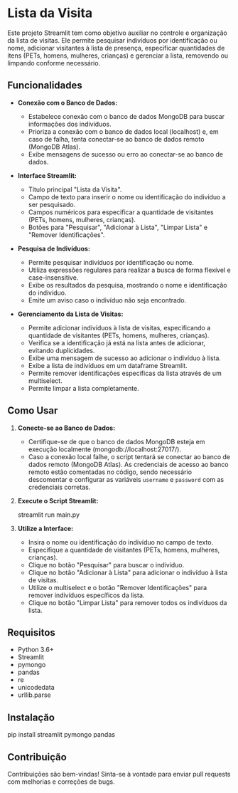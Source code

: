 # Lista da Visita

Este projeto Streamlit tem como objetivo auxiliar no controle e organização da lista de visitas. Ele permite pesquisar indivíduos por identificação ou nome, adicionar visitantes à lista de presença, especificar quantidades de itens (PETs, homens, mulheres, crianças) e gerenciar a lista, removendo ou limpando conforme necessário.

## Funcionalidades

- **Conexão com o Banco de Dados:**
    - Estabelece conexão com o banco de dados MongoDB para buscar informações dos indivíduos.
    - Prioriza a conexão com o banco de dados local (localhost) e, em caso de falha, tenta conectar-se ao banco de dados remoto (MongoDB Atlas).
    - Exibe mensagens de sucesso ou erro ao conectar-se ao banco de dados.

- **Interface Streamlit:**
    - Título principal "Lista da Visita".
    - Campo de texto para inserir o nome ou identificação do indivíduo a ser pesquisado.
    - Campos numéricos para especificar a quantidade de visitantes (PETs, homens, mulheres, crianças).
    - Botões para "Pesquisar", "Adicionar à Lista", "Limpar Lista" e "Remover Identificações".

- **Pesquisa de Indivíduos:**
    - Permite pesquisar indivíduos por identificação ou nome.
    - Utiliza expressões regulares para realizar a busca de forma flexível e case-insensitive.
    - Exibe os resultados da pesquisa, mostrando o nome e identificação do indivíduo.
    - Emite um aviso caso o indivíduo não seja encontrado.

- **Gerenciamento da Lista de Visitas:**
    - Permite adicionar indivíduos à lista de visitas, especificando a quantidade de visitantes (PETs, homens, mulheres, crianças).
    - Verifica se a identificação já está na lista antes de adicionar, evitando duplicidades.
    - Exibe uma mensagem de sucesso ao adicionar o indivíduo à lista.
    - Exibe a lista de indivíduos em um dataframe Streamlit.
    - Permite remover identificações específicas da lista através de um multiselect.
    - Permite limpar a lista completamente.

## Como Usar

1.  **Conecte-se ao Banco de Dados:**
      - Certifique-se de que o banco de dados MongoDB esteja em execução localmente (mongodb://localhost:27017/).
      - Caso a conexão local falhe, o script tentará se conectar ao banco de dados remoto (MongoDB Atlas).  As credenciais de acesso ao banco remoto estão comentadas no código, sendo necessário descomentar e configurar as variáveis `username` e `password` com as credenciais corretas.

2.  **Execute o Script Streamlit:**
    
      streamlit run main.py
    

3.  **Utilize a Interface:**
      - Insira o nome ou identificação do indivíduo no campo de texto.
      - Especifique a quantidade de visitantes (PETs, homens, mulheres, crianças).
      - Clique no botão "Pesquisar" para buscar o indivíduo.
      - Clique no botão "Adicionar à Lista" para adicionar o indivíduo à lista de visitas.
      - Utilize o multiselect e o botão "Remover Identificações" para remover indivíduos específicos da lista.
      - Clique no botão "Limpar Lista" para remover todos os indivíduos da lista.

## Requisitos

- Python 3.6+
- Streamlit
- pymongo
- pandas
- re
- unicodedata
- urllib.parse

## Instalação


pip install streamlit pymongo pandas

## Contribuição

Contribuições são bem-vindas! Sinta-se à vontade para enviar pull requests com melhorias e correções de bugs.

